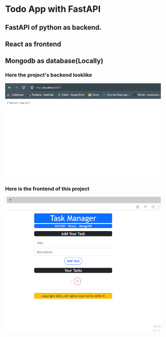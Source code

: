 # Todo App with FastAPI

## FastAPI of python as backend.
## React as frontend
## Mongodb as database(Locally)

### Here the project's backend looklike
![Local Image](images/backend.png)


### Here is the frontend of this project
![Local Image](images/frontend.png)
